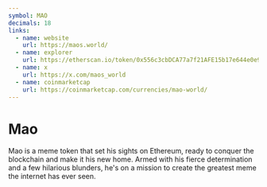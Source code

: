 ```yaml
---
symbol: MAO
decimals: 18
links:
  - name: website
    url: https://maos.world/
  - name: explorer
    url: https://etherscan.io/token/0x556c3cbDCA77a7f21AFE15b17e644e0e98e64Df4
  - name: x
    url: https://x.com/maos_world
  - name: coinmarketcap
    url: https://coinmarketcap.com/currencies/mao-world/
---
```


# Mao

Mao is a meme token that set his sights on Ethereum, ready to conquer the blockchain and make it his new home. Armed with his fierce determination and a few hilarious blunders, he's on a mission to create the greatest meme the internet has ever seen.
